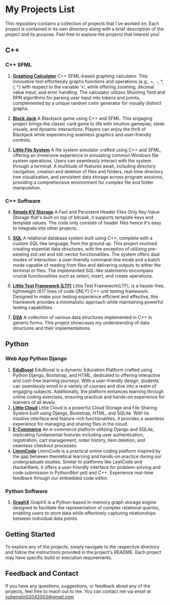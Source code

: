 # My Projects List

This repository contains a collection of projects that I've worked on. Each project is contained in its own directory along with a brief description of the project and its purpose. Feel free to explore the projects that interest you!

## C++

### C++ SFML

1. **[Graphing Calculator](https://github.com/Serenity0204/Graphing-Calculator)**
   C++ SFML-based graphing calculator. This innovative tool effortlessly graphs functions and operations (e.g., +, -, *, /, ^) with respect to the variable 'x', while offering zooming, decimal value input, and error handling. The calculator utilizes Shunting Yard and   RPN algorithms for parsing user input into tokens and points, complemented by a unique random color generator for visually distinct graphs.

2. **[Black Jack](https://github.com/Serenity0204/Black-Jack-SFML)**
   A Blackjack game using C++ and SFML. This engaging project brings the classic card game to life with intuitive gameplay, sleek visuals, and dynamic interactions. Players can enjoy the thrill of Blackjack while experiencing seamless graphics and user-friendly controls.
3. **[Little File System](https://github.com/Serenity0204/Little-File-System)**
   A file system simulator crafted using C++ and SFML, offering an immersive experience in simulating common Windows file system operations. Users can seamlessly interact with the system through a terminal. A multitude of features await, including directory navigation, creation and deletion of files and folders, real-time directory tree visualization, and persistent data storage across program sessions, providing a comprehensive environment for complex file and folder manipulation.

### C++ Software 

4. **[Simple KV Storage](https://github.com/Serenity0204/Simple-KV-Storage)**
   A Fast and Persistent Header Files Only Key-Value Storage that's built on top of bitcask, it supports template keys and template values. The code only consists of header files hence it's easy to integrate into other projects.

5. **[SQL](https://github.com/Serenity0204/SQL)**
   A relational database system built using C++, complete with a custom SQL-like language, from the ground up. This project involved creating essential data structures, with the exception of utilizing pre-existing std::set and std::vector functionalities. The system offers dual modes of interaction: a user-friendly command-line mode and a batch mode capable of reading from files and delivering outputs to either the terminal or files. The implemented SQL-like statements encompass crucial functionalities such as select, insert, and create operations.

6. **[Little Test Framework (LTF)](https://github.com/Serenity0204/Little-Test-Framework)**
   Little Test Framework(LTF), is a hassle-free, lightweight (617 lines of code ONLY) C++ unit testing framework. Designed to make your testing experience efficient and effective, this framework provides a minimalistic approach while maintaining powerful testing capabilities.
7. **[DSA](https://github.com/Serenity0204/DSA)**
   A collection of various data structures implemented in C++ in generic forms. This project showcases my understanding of data structures and their implementations.

## Python

### Web App Python Django

1. **[EduBoost](https://github.com/Serenity0204/eduboost)**
   EduBoost is a dynamic Education Platform crafted using Python Django, Bootstrap, and HTML, dedicated to offering interactive and cost-free learning journeys. With a user-friendly design, students can seamlessly enroll in a variety of courses and dive into a realm of engaging subjects. Additionally, the platform enhances learning through online coding exercises, ensuring practical and hands-on experience for learners of all levels.
2. **[Little Cloud](https://github.com/Serenity0204/Little-Cloud)**
  Little Cloud is a powerful Cloud Storage and File Sharing System built using Django, Bootstrap, HTML, and SQLite. With its intuitive interface and feature-rich functionalities, it provides a seamless experience for managing and sharing files in the cloud.
3. **[E-Commerce](https://github.com/Serenity0204/e-commerce)**
   An e-commerce platform utilizing Django and SQLite, replicating fundamental features including user authentication, registration, cart management, order history, item deletion, and seamless checkout processes.
4. **[LinnnCode](https://github.com/Serenity0204/LinnnCode)**
   LinnnCode is a practical online coding platform inspired by the gap between theoretical learning and hands-on practice during our undergraduate studies. Similar to platforms like LeetCode and HackerRank, it offers a user-friendly interface for problem-solving and code submission in Python(Not yet) and C++. Experience real-time feedback through our embedded code editor. 
### Python Software
5. **[GraphX](https://github.com/Serenity0204/GraphX)**
GraphX is a Python-based in-memory graph storage engine designed to facilitate the representation of complex relational queries, enabling users to store data while effectively capturing relationships between individual data points.


## Getting Started

To explore any of the projects, simply navigate to the respective directory and follow the instructions provided in the project's README. Each project may have specific build or execution requirements.

## Feedback and Contact

If you have any questions, suggestions, or feedback about any of the projects, feel free to reach out to me. You can contact me via email at [yuhenglin02042003@gmail.com](mailto:yuhenglin02042003@gmail.com) 
